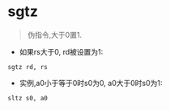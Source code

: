 # sgtz

> 伪指令,大于0置1.

- 如果rs大于0, rd被设置为1:

`sgtz rd, rs`

- 实例,a0小于等于0时s0为0, a0大于0时s0为1:

`sltz s0, a0`

